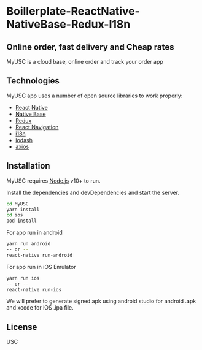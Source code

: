 # Boillerplate-ReactNative-NativeBase-Redux-I18n
## Online order, fast delivery and Cheap rates

MyUSC is a cloud base, online order and track your order app

## Technologies

MyUSC app uses a number of open source libraries to work properly:

- [React Native](https://reactnative.dev/) 
- [Native Base](https://nativebase.io/)
- [Redux](https://redux.js.org/)
- [React Navigation](https://reactnavigation.org/)
- [i18n](https://react.i18next.com/)
- [lodash](https://lodash.com/)
- [axios](https://www.npmjs.com/package/axios)

## Installation

MyUSC requires [Node.js](https://nodejs.org/) v10+ to run.

Install the dependencies and devDependencies and start the server.

```sh
cd MyUSC
yarn install
cd ios
pod install
```

For app run in android

```sh
yarn run android
-- or --
react-native run-android
```

For app run in iOS Emulator

```sh
yarn run ios
-- or --
react-native run-ios
```

We will prefer to generate signed apk using android studio for android .apk and xcode for iOS .ipa file.

## License

USC
